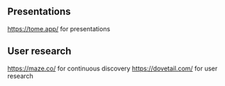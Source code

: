 ## Presentations
https://tome.app/ for presentations
## User research
https://maze.co/ for continuous discovery
https://dovetail.com/ for user research
